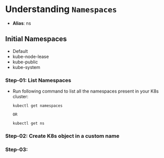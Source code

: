 # Understanding `Namespaces`

- **Alias**: ns

## Initial Namespaces

- Default
- kube-node-lease
- kube-public
- kube-system

### Step-01: List Namespaces

- Run following command to list all the namespaces present in your K8s cluster:

  ```
  kubectl get namespaces

  OR

  kubectl get ns
  ```

### Step-02: Create K8s object in a custom name

### Step-03:
